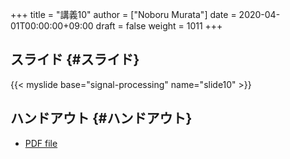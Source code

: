 +++
title = "講義10"
author = ["Noboru Murata"]
date = 2020-04-01T00:00:00+09:00
draft = false
weight = 1011
+++

## スライド {#スライド}

{{< myslide base="signal-processing" name="slide10" >}}


## ハンドアウト {#ハンドアウト}

-   [PDF file](https://noboru-murata.github.io/signal-processing/pdfs/slide10.pdf)